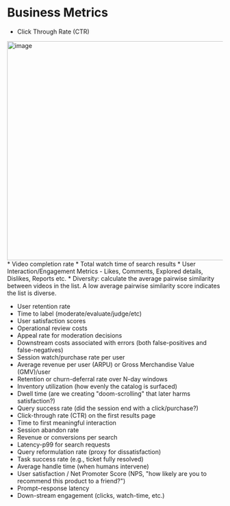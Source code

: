 # Business Metrics
* Click Through Rate (CTR)
<img width="512" alt="image" src="https://github.com/user-attachments/assets/0b30f2ff-0aa3-4bef-a48f-da8f6fa3e867" />
* Video completion rate
* Total watch time of search results
* User Interaction/Engagement Metrics - Likes, Comments, Explored details, Dislikes, Reports etc.
* Diversity: calculate the average pairwise similarity between videos in the list. A low average pairwise similarity score indicates the list is diverse.

* User retention rate
* Time to label (moderate/evaluate/judge/etc)
* User satisfaction scores
* Operational review costs
* Appeal rate for moderation decisions
* Downstream costs associated with errors (both false-positives and false-negatives)
* Session watch/purchase rate per user
* Average revenue per user (ARPU) or Gross Merchandise Value (GMV)/user
* Retention or churn-deferral rate over N-day windows
* Inventory utilization (how evenly the catalog is surfaced)
* Dwell time (are we creating "doom-scrolling" that later harms satisfaction?)
* Query success rate (did the session end with a click/purchase?)
* Click-through rate (CTR) on the first results page
* Time to first meaningful interaction
* Session abandon rate
* Revenue or conversions per search
* Latency-p99 for search requests
* Query reformulation rate (proxy for dissatisfaction)
* Task success rate (e.g., ticket fully resolved)
* Average handle time (when humans intervene)
* User satisfaction / Net Promoter Score (NPS, "how likely are you to recommend this product to a friend?")
* Prompt–response latency
* Down-stream engagement (clicks, watch-time, etc.)
